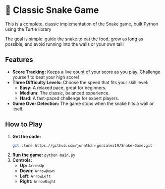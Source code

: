 # 🐍 Classic Snake Game

This is a complete, classic implementation of the Snake game, built Python using the Turtle library

The goal is simple: guide the snake to eat the food, grow as long as possible, and avoid running into the walls or your own tail!



## Features

* **Score Tracking:** Keeps a live count of your score as you play. Challenge yourself to beat your high score!
* **Three Difficulty Levels:** Choose the speed that fits your skill level:
    * **Easy:** A relaxed pace, great for beginners.
    * **Medium:** The classic, balanced experience.
    * **Hard:** A fast-paced challenge for expert players.
* **Game Over Detection:** The game stops when the snake hits a wall or itself.

## How to Play

1.  **Get the code:**
    ```bash
    git clone https://github.com/jonathan-gonzalez19/Snake-Game.git
    ```
2.  **Run the game:**
    `python main.py`
3.  **Controls:**
    * **Up:** `ArrowUp`
    * **Down:** `ArrowDown` 
    * **Left:** `ArrowLeft` 
    * **Right:** `ArrowRight`



